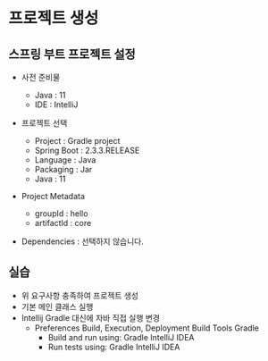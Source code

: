 # 프로젝트 생성

## 스프링 부트 프로젝트 설정

- 사전 준비물

  - Java : 11
  - IDE : IntelliJ

- 프로젝트 선택

  - Project : Gradle project
  - Spring Boot : 2.3.3.RELEASE
  - Language : Java
  - Packaging : Jar
  - Java : 11

- Project Metadata

  - groupId : hello
  - artifactId : core

- Dependencies : 선택하지 않습니다.

## 실습

- 위 요구사항 충족하여 프로젝트 생성
- 기본 메인 클래스 실행
- Intellij Gradle 대신에 자바 직접 실행 변경
  - Preferences Build, Execution, Deployment Build Tools Gradle
    - Build and run using: Gradle IntelliJ IDEA
    - Run tests using: Gradle IntelliJ IDEA
